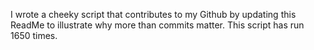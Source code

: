 I wrote a cheeky script that contributes to my Github by updating this ReadMe to illustrate why more than commits matter. This script has run 1650 times.